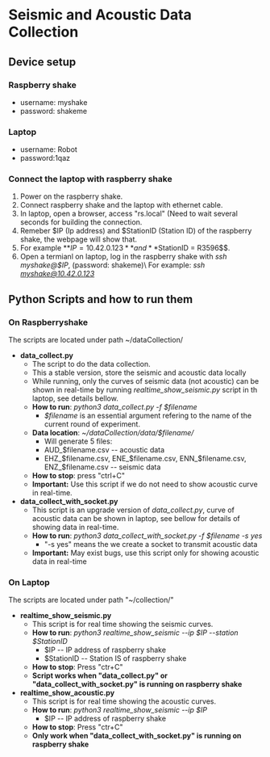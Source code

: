 # Seismic and Acoustic Data Collection
## Device setup
### Raspberry shake
- username: myshake
- password: shakeme
### Laptop
- username: Robot
- password:1qaz
### Connect the laptop with raspberry shake
1. Power on the raspberry shake.
2. Connect raspberry shake and the laptop with ethernet cable.
3. In laptop, open a browser, access "rs.local" (Need to wait several seconds for building the connection.
4. Remeber $IP (Ip address) and $StationID (Station ID) of the raspberry shake, the webpage will show that.
5. For example **$IP = 10.42.0.123** and **$StationID = R3596$$.
6. Open a termianl on laptop, log in the raspberry shake with *ssh myshake@$IP*, (password: shakeme)\\
   For example: *ssh myshake@10.42.0.123*

## Python Scripts and how to run them
### On Raspberryshake
The scripts are located under path ~/dataCollection/
- **data_collect.py**
  - The script to do the data collection.
  - This a stable version, store the seismic and acoustic data locally
  - While running, only the curves of seismic data (not acoustic) can be shown in real-time by running *realtime_show_seismic.py* script in th laptop, see details bellow.
  - **How to run**: *python3 data_collect.py -f $filename* 
    -  *$filename* is an essential argument refering to the name of the current round of experiment.
  - **Data location**: *~/dataCollection/data/$filename/*
    -  Will generate 5 files: 
      -  AUD_$filename.csv -- acoustic data
      -  EHZ_$filename.csv, ENE_$filename.csv, ENN_$filename.csv, ENZ_$filename.csv -- seismic data
  -  **How to stop**: press "ctrl+C"
  -  **Important:** Use this script if we do not need to show acoustic curve in real-time.
- **data_collect_with_socket.py**
  - This script is an upgrade version of *data_collect.py*, curve of acoustic data can be shown in laptop, see bellow for details of showing data in real-time.
  - **How to run**: *python3 data_collect_with_socket.py -f $filename -s yes*
    - "-s yes" means the we create a socket to transmit acoustic data
  - **Important:** May exist bugs, use this script only for showing acoustic data in real-time

### On Laptop
The scripts are located under path "~/collection/"
- **realtime_show_seismic.py**
  - This script is for real time showing the seismic curves.
  - **How to run**: *python3 realtime_show_seismic --ip $IP --station $StationID*
    - $IP -- IP address of raspberry shake
    - $StationID -- Station IS of raspberry shake
  - **How to stop**: Press "ctr+C"
  - **Script works when "data_collect.py" or "data_collect_with_socket.py" is running on raspberry shake**
- **realtime_show_acoustic.py**
  - This script is for real time showing the acoustic curves.
  - **How to run**: *python3 realtime_show_seismic --ip $IP*
    - $IP -- IP address of raspberry shake
  - **How to stop**: Press "ctr+C"
  - **Only work when "data_collect_with_socket.py" is running on raspberry shake**

